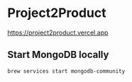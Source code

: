# Project2Product

https://project2product.vercel.app

## Start MongoDB locally

`brew services start mongodb-community`